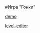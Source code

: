 #Игра "Гонки"

[demo](http://bastsoft.github.io/racing)

[level-editor](http://bastsoft.github.io/racing/level-editor.html)
